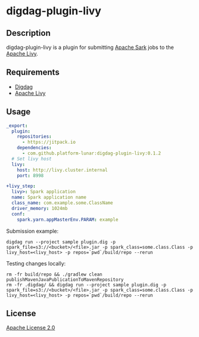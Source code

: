 # digdag-plugin-livy

## Description
digdag-plugin-livy is a plugin for submitting [Apache Sark](http://spark.apache.org/) jobs to 
the [Apache Livy](https://livy.incubator.apache.org/).

## Requirements

- [Digdag](https://www.digdag.io/)
- [Apache Livy](https://livy.incubator.apache.org/)

## Usage

```yaml
_export:
  plugin:
    repositories:
      - https://jitpack.io
    dependencies:
      - com.github.platform-lunar:digdag-plugin-livy:0.1.2
  # Set livy host
  livy:
    host: http://livy.cluster.internal
    port: 8998

+livy_step:
  livy>: Spark application
  name: Spark application name
  class_name: com.example.some.ClassName
  driver_memory: 1024mb
  conf:
    spark.yarn.appMasterEnv.PARAM: example
```

Submission example:

```
digdag run --project sample plugin.dig -p spark_file=s3://<bucket>/<file>.jar -p spark_class=some.class.Class -p livy_host=<livy_host> -p repos=`pwd`/build/repo --rerun
```

Testing changes locally:

```
rm -fr build/repo && ./gradlew clean publishMavenJavaPublicationToMavenRepository
rm -fr .digdag/ && digdag run --project sample plugin.dig -p spark_file=s3://<bucket>/<file>.jar -p spark_class=some.class.Class -p livy_host=<livy_host> -p repos=`pwd`/build/repo --rerun
```

## License

[Apache License 2.0](LICENSE)
